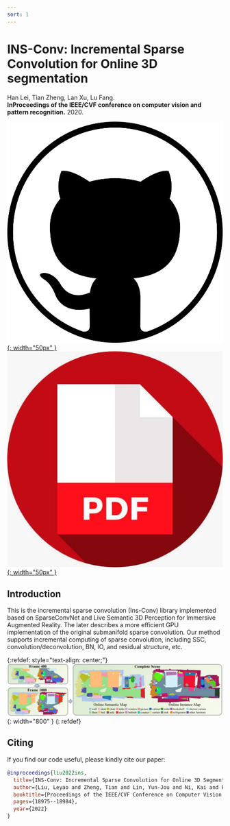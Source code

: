 ```yaml
---
sort: 1
---
```


# INS-Conv: Incremental Sparse Convolution for Online 3D segmentation


Han Lei, Tian Zheng, Lan Xu, Lu Fang.<br/>**InProceedings of the IEEE/CVF conference on computer vision and pattern recognition.** 2020.

[![github](/pic/github3.png){: width="50px" }](https://github.com/THU-luvision/INS-Conv)  &nbsp;&nbsp;&nbsp;
[![pdf](/pic/pdf.jpeg){: width="50px" }](https://openaccess.thecvf.com/content/CVPR2022/papers/Liu_INS-Conv_Incremental_Sparse_Convolution_for_Online_3D_Segmentation_CVPR_2022_paper.pdf) &nbsp;&nbsp;&nbsp;
<!-- [![video](/pic/video.png){: width="50px" }](https://www.youtube.com/watch?v=co7y6LQ7Kqc) -->

## Introduction

This is the incremental sparse convolution (Ins-Conv) library implemented based on SparseConvNet and Live Semantic 3D Perception for Immersive Augmented Reality. The later describes a more efficient GPU implementation of the original submanifold sparse convolution. Our method supports incremental computing of sparse convolution, including SSC, convolution/deconvolution, BN, IO, and residual structure, etc.

{:refdef: style="text-align: center;"}
![Framework](/pic/insconv.png){: width="800" }
{: refdef}


## Citing

If you find our code useful, please kindly cite our paper:

```bibtex
@inproceedings{liu2022ins,
  title={INS-Conv: Incremental Sparse Convolution for Online 3D Segmentation},
  author={Liu, Leyao and Zheng, Tian and Lin, Yun-Jou and Ni, Kai and Fang, Lu},
  booktitle={Proceedings of the IEEE/CVF Conference on Computer Vision and Pattern Recognition},
  pages={18975--18984},
  year={2022}
}
```

